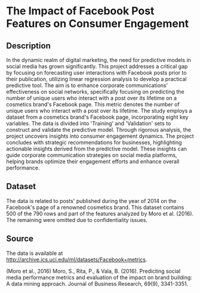 # The Impact of Facebook Post Features on Consumer Engagement

## Description
In the dynamic realm of digital marketing, the need for predictive models in social media has grown significantly. This project addresses a critical gap by focusing on forecasting user interactions with Facebook posts prior to their publication, utilizing linear regression analysis to develop a practical predictive tool. The aim is to enhance corporate communications' effectiveness on social networks, specifically focusing on predicting the number of unique users who interact with a post over its lifetime on a cosmetics brand's Facebook page. This metric denotes the number of unique users who interact with a post over its lifetime. The study employs a dataset from a cosmetics brand's Facebook page, incorporating eight key variables. The data is divided into 'Training' and 'Validation' sets to construct and validate the predictive model. Through rigorous analysis, the project uncovers insights into consumer engagement dynamics. The project concludes with strategic recommendations for businesses, highlighting actionable insights derived from the predictive model. These insights can guide corporate communication strategies on social media platforms, helping brands optimize their engagement efforts and enhance overall performance.

## Dataset
The data is related to posts' published during the year of 2014 on the Facebook's page of a renowned cosmetics brand. This dataset contains 500 of the 790 rows and part of the features analyzed by Moro et al. (2016). The remaining were omitted due to confidentiality issues.

## Source
The data is available at http://archive.ics.uci.edu/ml/datasets/Facebook+metrics.

(Moro et al., 2016) Moro, S., Rita, P., & Vala, B. (2016). Predicting social media performance metrics and evaluation of the impact on brand building: A data mining approach. Journal of Business Research, 69(9), 3341-3351.
